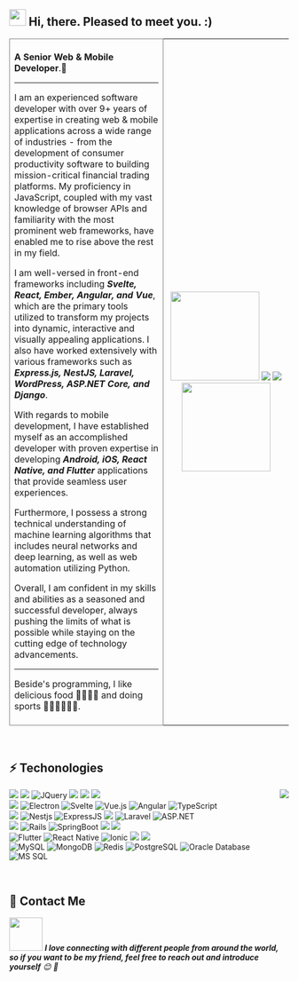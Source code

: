## <img src="https://raw.githubusercontent.com/iampavangandhi/iampavangandhi/master/gifs/Hi.gif" width="30px"> Hi, there. Pleased to meet you. :)
<table><tr><td valign="center" width="55%" style="border:1px solid gray;">
<br/>
<strong>A Senior Web & Mobile Developer</strong>.👋 
<hr/>
I am an experienced software developer with over 9+ years of expertise in creating web & mobile applications across a wide range of industries - from the development of consumer productivity software to building mission-critical financial trading platforms.
My proficiency in JavaScript, coupled with my vast knowledge of browser APIs and familiarity with the most prominent web frameworks, have enabled me to rise above the rest in my field. 
	
I am well-versed in front-end frameworks including _**Svelte, React, Ember, Angular, and Vue**_, which are the primary tools utilized to transform my projects into dynamic, interactive and visually appealing applications.
I also have worked extensively with various frameworks such as _**Express.js, NestJS, Laravel, WordPress, ASP.NET Core, and Django**_.

With regards to mobile development, I have established myself as an accomplished developer with proven expertise in developing _**Android, iOS, React Native, and Flutter**_ applications that provide seamless user experiences.

Furthermore, I possess a strong technical understanding of machine learning algorithms that includes neural networks and deep learning, as well as web automation utilizing Python.

Overall, I am confident in my skills and abilities as a seasoned and successful developer, always pushing the limits of what is possible while staying on the cutting edge of technology advancements.
<hr/>
Beside's programming, I like delicious food 🥗🥩🌮🍣 and doing sports 🏃⛹️‍♂️🏋🏼‍♂️.
<br/><br/>
</td>

<td valign="center" width="45%">
<div align="center" style="justify-content:"center">
	<picture>
		<source
		  srcset="https://github-readme-stats.vercel.app/api?username=spiderman128&show_icons=true&include_all_commits=true&count_private=true&theme=dark"
		  media="(prefers-color-scheme: dark)"
		/>
		<source
		  srcset="https://github-readme-stats.vercel.app/api?username=spiderman128&show_icons=true&include_all_commits=true&count_private=true&theme=default"
		  media="(prefers-color-scheme: light), (prefers-color-scheme: no-preference)"
		/>
		<img height="160em" src="https://github-readme-stats.vercel.app/api?username=spiderman128&show_icons=true" />
	</picture>
<!-- 	<img height="450em" src="https://github.com/spiderman128/spiderman128/blob/main/spiderman128.png" /> -->
<!-- 	<img src="https://next.ossinsight.io/widgets/official/compose-last-28-days-collaborative-productivity/thumbnail.png?repo_id=41986369&image_size=auto" /> -->
	<img src="https://next.ossinsight.io/widgets/official/compose-last-28-days-stats/thumbnail.png?repo_id=41986369&image_size=auto" />
	<img src="https://next.ossinsight.io/widgets/official/analyze-repo-loc-per-month/thumbnail.png?repo_id=41986369&image_size=auto" />
	<picture>
		<source
			srcset="https://github-readme-streak-stats.herokuapp.com/?user=GlistenSTAR&include_all_commits=true&theme=dark&count_private=true&show_icons=true"
			media="(prefers-color-scheme: dark)"
		/>
		<source
			srcset="https://github-readme-streak-stats.herokuapp.com/?user=GlistenSTAR&include_all_commits=true&theme=default&count_private=true&show_icons=true"
			media="(prefers-color-scheme: light), (prefers-color-scheme: no-preference)"
		/>
		<img height="160em" src="github-readme-streak-stats.herokuapp.com/?user=spiderman128&show_icons=true" />
	</picture>
</div> 

</td></tr></table>  

<br/>

## ⚡ Techonologies 
<picture><source
	srcset="https://github-readme-stats-sigma-five.vercel.app/api/top-langs/?username=spiderman128&layout=compact&theme=dark"
	media="(prefers-color-scheme: dark)"/><source
		srcset="https://github-readme-stats-sigma-five.vercel.app/api/top-langs/?username=spiderman128&layout=compact&theme=default"
		media="(prefers-color-scheme: light), (prefers-color-scheme: no-preference)"
	/><img align="right" src="https://github-readme-stats-sigma-five.vercel.app/api/top-langs/?username=spiderman128" /></picture><img src="https://img.shields.io/badge/-HTML-ff671f?style=flat&logo=html5&logoColor=white"> <img src="https://img.shields.io/badge/-CSS3-1facff?style=flat&logo=css3&logoColor=white"> ![JQuery](https://img.shields.io/badge/-JQuery-blue?style=flat&logo=jquery) <img src="https://img.shields.io/badge/-Bootstrap-563D7C?style=flat&logo=bootstrap&logoColor=white"> <img src="https://img.shields.io/badge/-JavaScript-eed718?style=flat&logo=javascript&logoColor=ffffff"> <img src="https://img.shields.io/badge/-Sass-cc6699?style=flat&logo=sass&logoColor=ffffff"><br/><img src="https://img.shields.io/badge/-React-000000?style=flat&logo=react&logoColor=00c8ff"> ![Electron](https://img.shields.io/badge/-Electron-gray?style=flat&logo=electron) ![Svelte](https://img.shields.io/badge/-Svelte-gray?style=flat&logo=svelte) ![Vue.js](https://img.shields.io/badge/-Vuejs-black?style=flat&logo=vue.js) ![Angular](https://img.shields.io/badge/-Angular-DD0031?style=flat&logo=angular) ![TypeScript](https://img.shields.io/badge/-TypeScript-000000?style=flat&logo=typescript)<br/><img src="https://img.shields.io/badge/-Node.js-3C873A?style=flat&logo=Node.js&logoColor=white"> ![Nestjs](https://img.shields.io/badge/-Nestjs-black?style=flat&logo=NestJS) ![ExpressJS](https://img.shields.io/badge/-ExpressJS-1facff?style=flat&logo=Express) <img src="https://img.shields.io/badge/-django-black?style=flat&logo=django"> ![Laravel](https://img.shields.io/badge/-Laravel-black?style=flat&logo=laravel) ![ASP.NET](https://img.shields.io/badge/-ASP.NET-green?style=flat&logo=dotnet)<br/><img src="https://img.shields.io/badge/-Flask-0d7963?style=flat&logo=flask&logoColor=white"> ![Rails](http://img.shields.io/badge/-Ruby%20on%20Rails-CC0000?style=flat&logo=ruby-on-rails&logoColor=ffffff) ![SpringBoot](https://img.shields.io/badge/-Springboot-black?style=flat&logo=springboot) <img src="https://img.shields.io/badge/-Firebase-FFA611?style=flat&logo=firebase&logoColor=FFFFFF"> <img src="https://img.shields.io/badge/-GraphQL-1facff?style=flat&logo=graphql&logoColor=FFFFFF"><br/>![Flutter](https://img.shields.io/badge/-Flutter-02569B?style=flat&logo=flutter) ![React Native](https://img.shields.io/badge/-React%20Native-0175C2?style=flat&logo=react) ![Ionic](https://img.shields.io/badge/-Ionic-ffffff?style=flat&logo=ionic) <img src="https://img.shields.io/badge/-Android-black?style=flat&logo=android"> <img src="https://img.shields.io/badge/-ObjectiveC%2FSwift-black?style=flat&logo=ios"><br/>![MySQL](https://img.shields.io/badge/-MySQL-lightgray?style=flat&logo=mysql) ![MongoDB](https://img.shields.io/badge/-MongoDB-4DE63D?style=flat&logo=mongodb&logoColor=FFFFFF) ![Redis](https://img.shields.io/badge/-Redis-black?style=flat-square&logo=Redis) ![PostgreSQL](https://img.shields.io/badge/-PostgreSQL-blue?style=flat&logo=postgresql) ![Oracle Database](http://img.shields.io/badge/-Oracle-DD0031?style=flat&logo=oracle) ![MS SQL](http://img.shields.io/badge/-MS%20SQL-CC2927?style=flat&logo=microsoft-sql-server&logoColor=ffffff)

<br/>


## 👨‍ Contact Me

<img src="https://media.giphy.com/media/LnQjpWaON8nhr21vNW/giphy.gif" width="60"> <em><b>I love connecting with different people from around the world, so if you want to be my friend, feel free to reach out and introduce yourself</b> 😊 💜</em>
